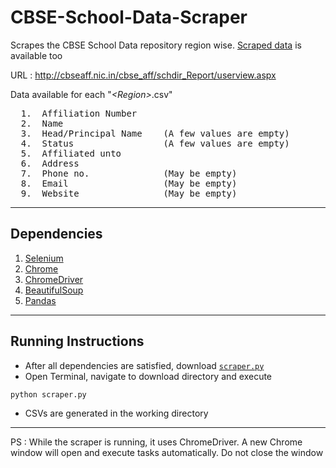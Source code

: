 # CBSE-School-Data-Scraper
Scrapes the CBSE School Data repository region wise. [Scraped data](https://github.com/codejack-CR/CBSE-School-Data-Scraper/tree/main/Scraped%20Data) is available too

URL : http://cbseaff.nic.in/cbse_aff/schdir_Report/userview.aspx

Data available for each "_\<Region\>_.csv"
<pre>
  1.  Affiliation Number
  2.  Name
  3.  Head/Principal Name    (A few values are empty)
  4.  Status                 (A few values are empty)
  5.  Affiliated unto
  6.  Address
  7.  Phone no.              (May be empty)
  8.  Email                  (May be empty)
  9.  Website                (May be empty)
</pre>

_____________________________________________________________________________________
## Dependencies
1. [Selenium](https://pypi.org/project/selenium/)
2. [Chrome](https://www.google.com/intl/en_in/chrome/)
3. [ChromeDriver](https://chromedriver.chromium.org/downloads)
4. [BeautifulSoup](https://pypi.org/project/beautifulsoup4/)
5. [Pandas](https://pypi.org/project/pandas/)

_____________________________________________________________________________________
## Running Instructions
* After all dependencies are satisfied, download [```scraper.py```](https://raw.githubusercontent.com/codejack-CR/CBSE-School-Data-Scraper/main/scraper.py)
* Open Terminal, navigate to download directory and execute 
```console
python scraper.py
```
* CSVs are generated in the working directory

_____________________________________________________________________________________
PS : While the scraper is running, it uses ChromeDriver. A new Chrome window will open and execute tasks automatically. Do not close the window
